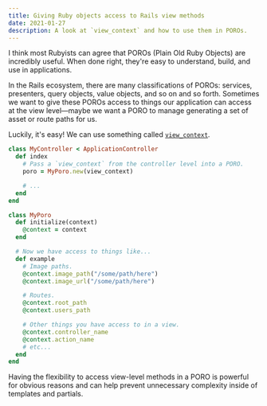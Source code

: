 ```yaml
---
title: Giving Ruby objects access to Rails view methods
date: 2021-01-27
description: A look at `view_context` and how to use them in POROs.
---
```


I think most Rubyists can agree that POROs (Plain Old Ruby Objects) are incredibly useful. When done right, they're easy to understand, build, and use in applications.

In the Rails ecosystem, there are many classifications of POROs: services, presenters, query objects, value objects, and so on and so forth. Sometimes we want to give these POROs access to things our application can access at the view level—maybe we want a PORO to manage generating a set of asset or route paths for us.

Luckily, it's easy! We can use something called [`view_context`](https://api.rubyonrails.org/classes/ActionView/Rendering.html#method-i-view_context).

```ruby
class MyController < ApplicationController
  def index
    # Pass a `view_context` from the controller level into a PORO.
    poro = MyPoro.new(view_context)

    # ...
  end
end

class MyPoro
  def initialize(context)
    @context = context
  end

  # Now we have access to things like...
  def example
    # Image paths.
    @context.image_path("/some/path/here")
    @context.image_url("/some/path/here")

    # Routes.
    @context.root_path
    @context.users_path

    # Other things you have access to in a view.
    @context.controller_name
    @context.action_name
    # etc...
  end
end
```

Having the flexibility to access view-level methods in a PORO is powerful for obvious reasons and can help prevent unnecessary complexity inside of templates and partials.
